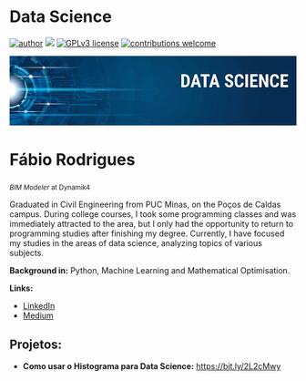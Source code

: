 # Data Science
[![author](https://img.shields.io/badge/author-fabiodotcom-red.svg)](https://www.linkedin.com/in/f-rodrigues)  [![](https://img.shields.io/badge/python-3.7+-blue.svg)](https://www.python.org/downloads/release/python-365/)  [![GPLv3 license](https://img.shields.io/badge/License-GPLv3-blue.svg)](http://perso.crans.org/besson/LICENSE.html)  [![contributions welcome](https://img.shields.io/badge/contributions-welcome-brightgreen.svg?style=flat)](https://github.com/fabiodotcom/Data-Science/issues)

<p align="center">
  <img src="banner.png" >
</p>

# Fábio Rodrigues
<sub>*BIM Modeler* at Dynamik4</sub>

Graduated in Civil Engineering from PUC Minas, on the Poços de Caldas campus. During college courses, I took some programming classes and was immediately attracted to the area, but I only had the opportunity to return to programming studies after finishing my degree. Currently, I have focused my studies in the areas of data science, analyzing topics of various subjects.


**Background in:** Python, Machine Learning and Mathematical Optimisation.

**Links:**
* [LinkedIn](https://www.linkedin.com/in/f-rodrigues/)
* [Medium](https://medium.com/@fabio_rodrigues)


## Projetos:

* **Como usar o Histograma para Data Science:** https://bit.ly/2L2cMwy
